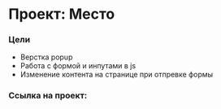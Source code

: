 # Проект: Место

### Цели

* Верстка popup
* Работа с формой и инпутами в js
* Изменение контента на странице при отпревке формы

### Ссылка на проект: 

